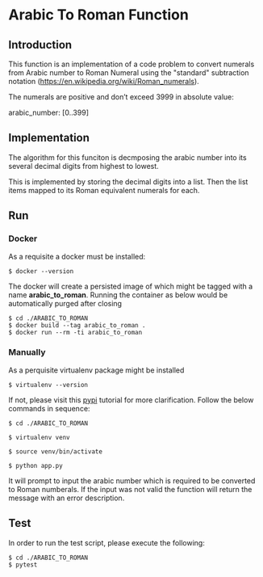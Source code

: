 # Arabic To Roman Function

## Introduction

This function is an implementation of a code problem to convert numerals from Arabic number to Roman Numeral using the "standard" subtraction notation (https://en.wikipedia.org/wiki/Roman_numerals).

The numerals are positive and don’t exceed 3999 in absolute value:

arabic_number: [0..399]

## Implementation

The algorithm for this funciton is decmposing the arabic number into its several decimal digits from highest to lowest.

This is implemented by storing the decimal digits into a list. Then the list items mapped to its Roman equivalent numerals for each.

## Run

### Docker

As a requisite a docker must be installed:

```
$ docker --version
```

The docker will create a persisted image of which might be tagged with a name **arabic_to_roman**.
Running the container as below would be automatically purged after closing

```
$ cd ./ARABIC_TO_ROMAN
$ docker build --tag arabic_to_roman .
$ docker run --rm -ti arabic_to_roman
```

### Manually

As a perquisite virtualenv package might be installed

`$ virtualenv --version`

If not, please visit this [pypi](https://packaging.python.org/guides/installing-using-pip-and-virtual-environments/) tutorial for more clarification. Follow the below commands in sequence:

```
$ cd ./ARABIC_TO_ROMAN

$ virtualenv venv

$ source venv/bin/activate

$ python app.py

```

It will prompt to input the arabic number which is required to be converted to Roman numberals. If the input was not valid the function will return the message with an error description.

## Test

In order to run the test script, please execute the following:

```
$ cd ./ARABIC_TO_ROMAN
$ pytest
```
